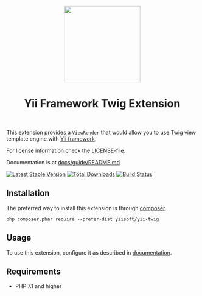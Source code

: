 <p align="center">
    <a href="https://twig.symfony.com/" target="_blank">
        <img src="https://twig.symfony.com/images/twig-logo.png" height="200px">
    </a>
    <h1 align="center">Yii Framework Twig Extension</h1>
    <br>
</p>

This extension provides a `ViewRender` that would allow you to use [Twig](http://twig.sensiolabs.org/) view template engine
with [Yii framework](http://www.yiiframework.com).

For license information check the [LICENSE](LICENSE.md)-file.

Documentation is at [docs/guide/README.md](docs/guide/README.md).

[![Latest Stable Version](https://poser.pugx.org/yiisoft/yii-twig/v/stable.png)](https://packagist.org/packages/yiisoft/yii-twig)
[![Total Downloads](https://poser.pugx.org/yiisoft/yii-twig/downloads.png)](https://packagist.org/packages/yiisoft/yii-twig)
[![Build Status](https://travis-ci.org/yiisoft/yii-twig.svg?branch=master)](https://travis-ci.org/yiisoft/yii-twig)


Installation
------------

The preferred way to install this extension is through [composer](http://getcomposer.org/download/).

```
php composer.phar require --prefer-dist yiisoft/yii-twig
```

Usage
-----

To use this extension, configure it as described in [documentation](docs/guide/installation.md#configuring-application).

Requirements
------------

* PHP 7.1 and higher
